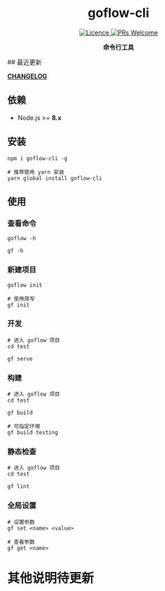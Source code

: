 <h1 align="center"> goflow-cli </h1>
<p align="center">
  <a href="https://opensource.org/licenses/MIT">
    <img alt="Licence" src="https://img.shields.io/badge/license-MIT-green.svg" />
  </a>
  <a href="">
    <img alt="PRs Welcome" src="https://img.shields.io/badge/PRs-welcome-green.svg" />
  </a>
</p>
<p align="center">
  <strong>命令行工具</strong>
</p>
## 最近更新

**[CHANGELOG](./CHANGELOG.md)**

## 依赖

* Node.js >= **8.x**

## 安装

```
npm i goflow-cli -g

# 推荐使用 yarn 安装
yarn global install goflow-cli
```
## 使用

### 查看命令

```
goflow -h

gf -h
```

### 新建项目

```shell
goflow init

# 使用简写
gf init
```

### 开发

```shell
# 进入 goflow 项目
cd test

gf serve

```
### 构建

```shell
# 进入 goflow 项目
cd test

gf build

# 可指定环境
gf build testing
```

### 静态检查

```shell
# 进入 goflow 项目
cd test

gf lint

```

### 全局设置

```shell
# 设置参数
gf set <name> <value>

# 查看参数
gf get <name>

```

# 其他说明待更新
